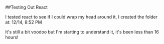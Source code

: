 ##Testing Out React

I tested react to see if I could wrap my head around it, I created the folder at: 12/14, 8:52 PM

It's still a bit voodoo but I'm starting to understand it, it's been less than 16 hours!
